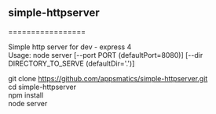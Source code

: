 ## simple-httpserver
=================

Simple http server for dev - express 4<br>
Usage: node server [--port PORT (defaultPort=8080)] [--dir DIRECTORY_TO_SERVE (defaultDir='.')] 

git clone https://github.com/appsmatics/simple-httpserver.git <br>
cd simple-httpserver<br>
npm install<br>
node server<br>
